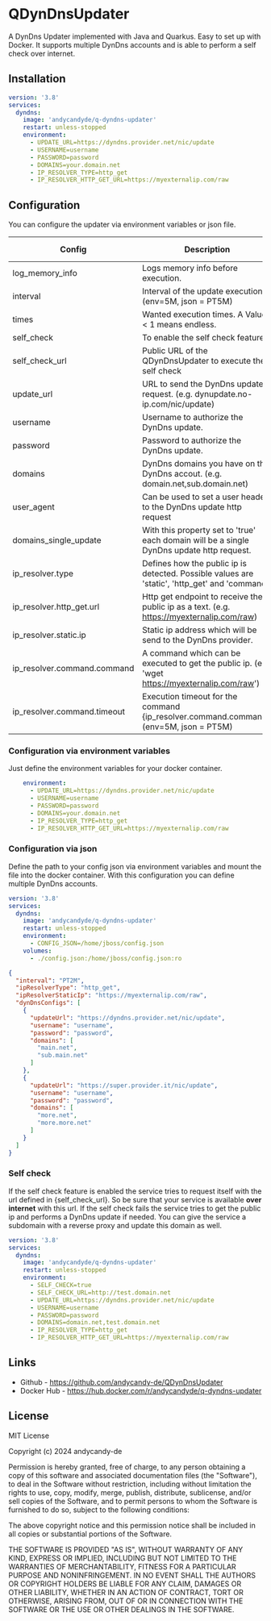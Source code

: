 # QDynDnsUpdater

A DynDns Updater implemented with Java and Quarkus. Easy to set up with Docker. It supports multiple DynDns accounts and
is able to perform a self check over internet.

## Installation

```.yaml
version: '3.8'
services:
  dyndns:
    image: 'andycandyde/q-dyndns-updater'
    restart: unless-stopped
    environment:
      - UPDATE_URL=https://dyndns.provider.net/nic/update
      - USERNAME=username
      - PASSWORD=password
      - DOMAINS=your.domain.net
      - IP_RESOLVER_TYPE=http_get
      - IP_RESOLVER_HTTP_GET_URL=https://myexternalip.com/raw
```

## Configuration

You can configure the updater via environment variables or json file.

 Config                      | Description                                                                                      | Default Value |           Optional            | Environment variable        | Json                              
-----------------------------|--------------------------------------------------------------------------------------------------|--------------:|:-----------------------------:|-----------------------------|-----------------------------------
 log_memory_info             | Logs memory info before execution.                                                               |         false |               X               | LOG_MEMORY_INFO             | logMemoryInfo                     
 interval                    | Interval of the update execution. (env=5M, json = PT5M)                                          |            5M |               X               | INTERVAL                    | interval                          
 times                       | Wanted execution times. A Value < 1 means endless.                                               |            -1 |               X               | TIMES                       | times                             
 self_check                  | To enable the self check feature.                                                                |         false |               X               | SELF_CHECK                  | selfCheck                         
 self_check_url              | Public URL of the QDynDnsUpdater to execute the self check                                       |               |    Depends on {self_check}    | SELF_CHECK_URL              | selfCheckUrl                      
 update_url                  | URL to send the DynDns update request. (e.g. dynupdate.no-ip.com/nic/update)                     |               |                               | UPDATE_URL                  | dynDnsConfigs.updateUrl           
 username                    | Username to authorize the DynDns update.                                                         |               |                               | USERNAME                    | dynDnsConfigs.username            
 password                    | Password to authorize the DynDns update.                                                         |               |                               | PASSWORD                    | dynDnsConfigs.password            
 domains                     | DynDns domains you have on the DynDns accout. (e.g. domain.net,sub.domain.net)                   |               |                               | DOMAINS                     | dynDnsConfigs.domains             
 user_agent                  | Can be used to set a user header to the DynDns update http request                               |               |               X               | USER_AGENT                  | dynDnsConfigs.userAgent           
 domains_single_update       | With this property set to 'true' each domain will be a single DynDns update http request.        |         false |               X               | DOMAINS_SINGLE_UPDATE       | dynDnsConfigs.domainsSingleUpdate 
 ip_resolver.type            | Defines how the public ip is detected. Possible values are 'static', 'http_get' and 'command'.   |               |                               | IP_RESOLVER_TYPE            | ipResolverType                    
 ip_resolver.http_get.url    | Http get endpoint to receive the public ip as a text. (e.g. https://myexternalip.com/raw)        |               | Depends on {ip_resolver.type} | IP_RESOLVER_HTTP_GET_URL    | ipResolverHttpGetUrl              
 ip_resolver.static.ip       | Static ip address which will be send to the DynDns provider.                                     |               | Depends on {ip_resolver.type} | IP_RESOLVER_STATIC_IP       | ipResolverStaticIp                
 ip_resolver.command.command | A command which can be executed to get the public ip. (e.g. 'wget https://myexternalip.com/raw') |               | Depends on {ip_resolver.type} | IP_RESOLVER_COMMAND_COMMAND | ipResolverCommandCommand          
 ip_resolver.command.timeout | Execution timeout for the command {ip_resolver.command.command}. (env=5M, json = PT5M)           |            5M |               X               | IP_RESOLVER_COMMAND_TIMEOUT | ipResolverCommandTimeout          

### Configuration via environment variables

Just define the environment variables for your docker container.

```yaml
    environment:
      - UPDATE_URL=https://dyndns.provider.net/nic/update
      - USERNAME=username
      - PASSWORD=password
      - DOMAINS=your.domain.net
      - IP_RESOLVER_TYPE=http_get
      - IP_RESOLVER_HTTP_GET_URL=https://myexternalip.com/raw
```

### Configuration via json

Define the path to your config json via environment variables and mount the file into the docker container. With this
configuration you can define multiple DynDns accounts.

```.yaml
version: '3.8'
services:
  dyndns:
    image: 'andycandyde/q-dyndns-updater'
    restart: unless-stopped
    environment:
      - CONFIG_JSON=/home/jboss/config.json
    volumes:
      - ./config.json:/home/jboss/config.json:ro
```

```json
{
  "interval": "PT2M",
  "ipResolverType": "http_get",
  "ipResolverStaticIp": "https://myexternalip.com/raw",
  "dynDnsConfigs": [
    {
      "updateUrl": "https://dyndns.provider.net/nic/update",
      "username": "username",
      "password": "password",
      "domains": [
        "main.net",
        "sub.main.net"
      ]
    },
    {
      "updateUrl": "https://super.provider.it/nic/update",
      "username": "username",
      "password": "password",
      "domains": [
        "more.net",
        "more.more.net"
      ]
    }
  ]
}
```

### Self check

If the self check feature is enabled the service tries to request itself with the url defined in {self_check_url}. So be
sure that your service is available **over internet** with this url. If the self check fails the service tries to get
the public ip and performs a DynDns update if needed. You can give the service a subdomain with a reverse proxy and
update this domain as well.

```.yaml
version: '3.8'
services:
  dyndns:
    image: 'andycandyde/q-dyndns-updater'
    restart: unless-stopped
    environment:
      - SELF_CHECK=true
      - SELF_CHECK_URL=http://test.domain.net
      - UPDATE_URL=https://dyndns.provider.net/nic/update
      - USERNAME=username
      - PASSWORD=password
      - DOMAINS=domain.net,test.domain.net
      - IP_RESOLVER_TYPE=http_get
      - IP_RESOLVER_HTTP_GET_URL=https://myexternalip.com/raw
```

## Links

* Github - https://github.com/andycandy-de/QDynDnsUpdater
* Docker Hub - https://hub.docker.com/r/andycandyde/q-dyndns-updater

## License

MIT License

Copyright (c) 2024 andycandy-de

Permission is hereby granted, free of charge, to any person obtaining a copy of this software and associated documentation files (the "Software"), to deal in the Software without restriction, including without limitation the rights to use, copy, modify, merge, publish, distribute, sublicense, and/or sell copies of the Software, and to permit persons to whom the Software is furnished to do so, subject to the following conditions:

The above copyright notice and this permission notice shall be included in all copies or substantial portions of the Software.

THE SOFTWARE IS PROVIDED "AS IS", WITHOUT WARRANTY OF ANY KIND, EXPRESS OR IMPLIED, INCLUDING BUT NOT LIMITED TO THE WARRANTIES OF MERCHANTABILITY, FITNESS FOR A PARTICULAR PURPOSE AND NONINFRINGEMENT. IN NO EVENT SHALL THE AUTHORS OR COPYRIGHT HOLDERS BE LIABLE FOR ANY CLAIM, DAMAGES OR OTHER LIABILITY, WHETHER IN AN ACTION OF CONTRACT, TORT OR OTHERWISE, ARISING FROM, OUT OF OR IN CONNECTION WITH THE SOFTWARE OR THE USE OR OTHER DEALINGS IN THE SOFTWARE.